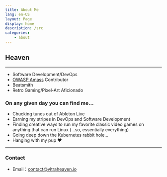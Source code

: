 ```yaml
---
title: About Me
lang: en-US
layout: Page
display: home
description: /src
categories:
    - about
---
```


## Heaven
------

- Software Development/DevOps
- [OWASP Amass](https://owasp-amass.com/) Contributor
- Beatsmith
- Retro Gaming/Pixel-Art Aficionado

### On any given day you can find me...

- Chucking tunes out of Ableton Live
- Earning my stripes in DevOps and Software Development
- Finding creative ways to run my favorite classic video games on anything that can run Linux (...so, essentially everything)
- Going deep down the Kubernetes rabbit hole...
- Hanging with my pup ♥
---

### Contact

- Email：<a href="mailto:contact@vltraheaven.io">contact@vltraheaven.io<a>
